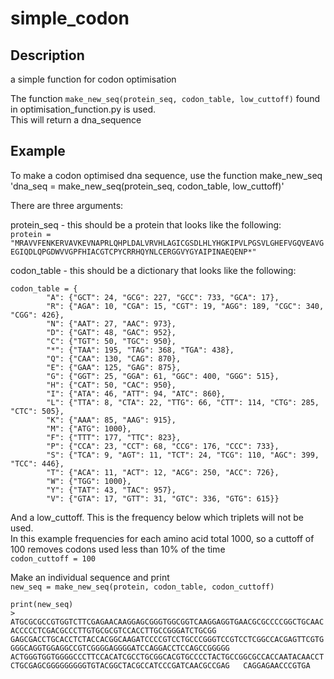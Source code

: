 # simple_codon

## Description
a simple function for codon optimisation

The function `make_new_seq(protein_seq, codon_table, low_cuttoff)` found in optimisation_function.py is used.  
This will return a dna_sequence


## Example
To make a codon optimised dna sequence, use the function make_new_seq
'dna_seq = make_new_seq(protein_seq, codon_table, low_cuttoff)'  

There are three arguments: 

protein_seq - this should be a protein that looks like the following:  
`protein = "MRAVVFENKERVAVKEVNAPRLQHPLDALVRVHLAGICGSDLHLYHGKIPVLPGSVLGHEFVGQVEAVGEGIQDLQPGDWVVGPFHIACGTCPYCRRHQYNLCERGGVYGYAIPINAEQENP*"`

codon_table - this should be a dictionary that looks like the following:  
```
codon_table = {  
        "A": {"GCT": 24, "GCG": 227, "GCC": 733, "GCA": 17},  
        "R": {"AGA": 10, "CGA": 15, "CGT": 19, "AGG": 189, "CGC": 340, "CGG": 426},  
        "N": {"AAT": 27, "AAC": 973},  
        "D": {"GAT": 48, "GAC": 952},  
        "C": {"TGT": 50, "TGC": 950},  
        "*": {"TAA": 195, "TAG": 368, "TGA": 438},  
        "Q": {"CAA": 130, "CAG": 870},  
        "E": {"GAA": 125, "GAG": 875},  
        "G": {"GGT": 25, "GGA": 61, "GGC": 400, "GGG": 515},  
        "H": {"CAT": 50, "CAC": 950},  
        "I": {"ATA": 46, "ATT": 94, "ATC": 860},  
        "L": {"TTA": 8, "CTA": 22, "TTG": 66, "CTT": 114, "CTG": 285, "CTC": 505},  
        "K": {"AAA": 85, "AAG": 915},  
        "M": {"ATG": 1000},  
        "F": {"TTT": 177, "TTC": 823},  
        "P": {"CCA": 23, "CCT": 68, "CCG": 176, "CCC": 733},  
        "S": {"TCA": 9, "AGT": 11, "TCT": 24, "TCG": 110, "AGC": 399, "TCC": 446},  
        "T": {"ACA": 11, "ACT": 12, "ACG": 250, "ACC": 726},  
        "W": {"TGG": 1000},  
        "Y": {"TAT": 43, "TAC": 957},  
        "V": {"GTA": 17, "GTT": 31, "GTC": 336, "GTG": 615}}  
```
And a low_cuttoff.  This is the frequency below which triplets will not be used.  
In this example frequencies for each amino acid total 1000, 
so a cuttoff of 100 removes codons used less than 10% of the time  
`codon_cuttoff = 100`

Make an individual sequence and print  
`new_seq = make_new_seq(protein, codon_table, codon_cuttoff)`

`print(new_seq)`  
`> ATGCGCGCCGTGGTCTTCGAGAACAAGGAGCGGGTGGCGGTCAAGGAGGTGAACGCGCCCCGGCTGCAACACCCCCTCGACGCCCTTGTGCGCGTCCACCTTGCCGGGATCTGCGG  
GAGCGACCTGCACCTCTACCACGGCAAGATCCCCGTCCTGCCCGGGTCCGTCCTCGGCCACGAGTTCGTGGGGCAGGTGGAGGCCGTCGGGGAGGGGATCCAGGACCTCCAGCCGGGGG  
ACTGGGTGGTGGGGCCCTTCCACATCGCCTGCGGCACGTGCCCCTACTGCCGGCGCCACCAATACAACCTCTGCGAGCGGGGGGGGGTGTACGGCTACGCCATCCCGATCAACGCCGAG  
CAGGAGAACCCGTGA`

